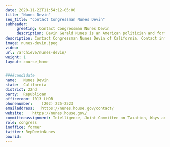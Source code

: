 ```yaml
---
date: 2020-11-22T11:54:12-05:00
title: "Nunes Devin"
seo_title: "contact Congressman Nunes Devin"
subheader:
     greeting: Contact Congressman Nunes Devin 
     description: Devin Gerald Nunes is an American politician and former dairy farmer serving as the U.S. Representative for California's 22nd congressional district since 2003. A member of the Republican Party, Nunes was Chair of the House Intelligence Committee from 2015 to 2019.
description: Contact Congressman Nunes Devin of California. Contact information for Nunes Devin includes email address, phone number, and mailing address.
image: nunes-devin.jpeg
video: 
url: /archieve/nunes-devin/
weight: 1
layout: course_home


####candidate
name:	Nunes Devin
state:	California
district: 22nd
party:	Republican
officeroom:	1013 LHOB
phonenumber:	(202) 225-2523
emailaddress:	https://nunes.house.gov/contact/
website:	https://nunes.house.gov/
committeeassignment: Intelligence, Joint Committee on Taxation, Ways and Means
role: congress
inoffice: former
twitter: RepDevinNunes
powrid: 
---
```


